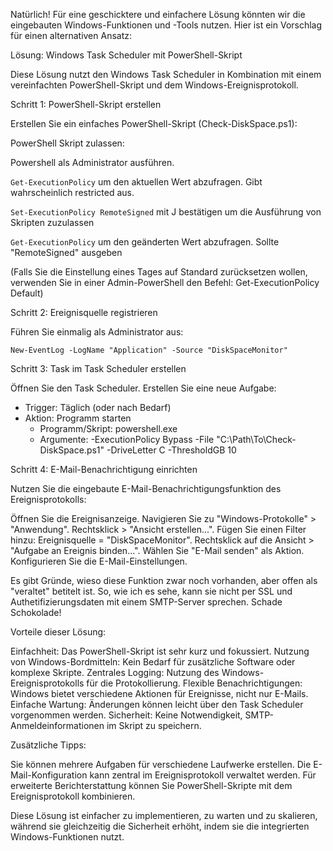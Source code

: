 Natürlich! Für eine geschicktere und einfachere Lösung könnten wir die eingebauten Windows-Funktionen und -Tools nutzen. Hier ist ein Vorschlag für einen alternativen Ansatz:

Lösung: Windows Task Scheduler mit PowerShell-Skript

Diese Lösung nutzt den Windows Task Scheduler in Kombination mit einem vereinfachten PowerShell-Skript und dem Windows-Ereignisprotokoll.

Schritt 1: PowerShell-Skript erstellen

Erstellen Sie ein einfaches PowerShell-Skript (Check-DiskSpace.ps1):

PowerShell Skript zulassen: 


Powershell als Administrator ausführen.

`Get-ExecutionPolicy` um den aktuellen Wert abzufragen. Gibt wahrscheinlich restricted aus.

`Set-ExecutionPolicy RemoteSigned` mit J bestätigen um die Ausführung von Skripten zuzulassen

`Get-ExecutionPolicy` um den geänderten Wert abzufragen. Sollte "RemoteSigned" ausgeben

(Falls Sie die Einstellung eines Tages auf Standard zurücksetzen wollen, verwenden Sie in einer Admin-PowerShell den Befehl: Get-ExecutionPolicy Default)

Schritt 2: Ereignisquelle registrieren

Führen Sie einmalig als Administrator aus:

`New-EventLog -LogName "Application" -Source "DiskSpaceMonitor"`

Schritt 3: Task im Task Scheduler erstellen

Öffnen Sie den Task Scheduler.
Erstellen Sie eine neue Aufgabe:
   - Trigger: Täglich (oder nach Bedarf)
   - Aktion: Programm starten
     - Programm/Skript: powershell.exe
     - Argumente: -ExecutionPolicy Bypass -File "C:\Path\To\Check-DiskSpace.ps1" -DriveLetter C -ThresholdGB 10

Schritt 4: E-Mail-Benachrichtigung einrichten

Nutzen Sie die eingebaute E-Mail-Benachrichtigungsfunktion des Ereignisprotokolls:

Öffnen Sie die Ereignisanzeige.
Navigieren Sie zu "Windows-Protokolle" > "Anwendung".
Rechtsklick > "Ansicht erstellen...".
Fügen Sie einen Filter hinzu: Ereignisquelle = "DiskSpaceMonitor".
Rechtsklick auf die Ansicht > "Aufgabe an Ereignis binden...".
Wählen Sie "E-Mail senden" als Aktion.
Konfigurieren Sie die E-Mail-Einstellungen.

Es gibt Gründe, wieso diese Funktion zwar noch vorhanden, aber offen als "veraltet" betitelt ist.
So, wie ich es sehe, kann sie nicht per SSL  und Authetifizierungsdaten mit einem SMTP-Server sprechen. Schade Schokolade!


Vorteile dieser Lösung:

Einfachheit: Das PowerShell-Skript ist sehr kurz und fokussiert.
Nutzung von Windows-Bordmitteln: Kein Bedarf für zusätzliche Software oder komplexe Skripte.
Zentrales Logging: Nutzung des Windows-Ereignisprotokolls für die Protokollierung.
Flexible Benachrichtigungen: Windows bietet verschiedene Aktionen für Ereignisse, nicht nur E-Mails.
Einfache Wartung: Änderungen können leicht über den Task Scheduler vorgenommen werden.
Sicherheit: Keine Notwendigkeit, SMTP-Anmeldeinformationen im Skript zu speichern.

Zusätzliche Tipps:

Sie können mehrere Aufgaben für verschiedene Laufwerke erstellen.
Die E-Mail-Konfiguration kann zentral im Ereignisprotokoll verwaltet werden.
Für erweiterte Berichterstattung können Sie PowerShell-Skripte mit dem Ereignisprotokoll kombinieren.

Diese Lösung ist einfacher zu implementieren, zu warten und zu skalieren, während sie gleichzeitig die Sicherheit erhöht, indem sie die integrierten Windows-Funktionen nutzt.
